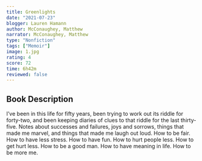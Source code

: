 ```yaml
---
title: Greenlights
date: "2021-07-23"
blogger: Lauren Hamann
author: McConaughey, Matthew
narrator: McConaughey, Matthew
type: "Nonfiction"
tags: ["Memoir"]
image: 1.jpg
rating: 4
score: 72
time: 6h42m
reviewed: false
---
```


## Book Description

I’ve been in this life for fifty years, been trying to work out its riddle for forty-two, and been keeping diaries of clues to that riddle for the last thirty-five. Notes about successes and failures, joys and sorrows, things that made me marvel, and things that made me laugh out loud. How to be fair. How to have less stress. How to have fun. How to hurt people less. How to get hurt less. How to be a good man. How to have meaning in life. How to be more me.

